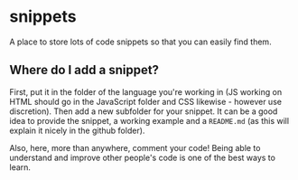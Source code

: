 snippets
========

A place to store lots of code snippets so that you can easily find them.

## Where do I add a snippet?

First, put it in the folder of the language you're working in (JS working on HTML should go in the JavaScript folder and CSS likewise - however use discretion). Then add a new subfolder for your snippet. It can be a good idea to provide the snippet, a working example and a `README.md` (as this will explain it nicely in the github folder).

Also, here, more than anywhere, comment your code! Being able to understand and improve other people's code is one of the best ways to learn.